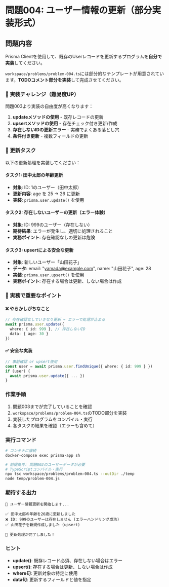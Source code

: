 # 問題004: ユーザー情報の更新（部分実装形式）

## 問題内容

Prisma Clientを使用して、既存のUserレコードを更新するプログラムを**自分で実装**してください。

`workspace/problems/problem-004.ts`には部分的なテンプレートが用意されています。**TODOコメント部分を実装**して完成させてください。

### 💪 実装チャレンジ（難易度UP）

問題003より実装の自由度が高くなります：

1. **updateメソッドの使用** - 既存レコードの更新
2. **upsertメソッドの使用** - 存在チェック付き更新/作成
3. **存在しないIDの更新エラー** - 実務でよくある落とし穴
4. **条件付き更新** - 複数フィールドの更新

### 🎯 更新タスク

以下の更新処理を実装してください：

#### タスク1: 田中太郎の年齢更新
- **対象**: ID: 1のユーザー（田中太郎）
- **更新内容**: age を 25 → 26 に更新
- **実装**: `prisma.user.update()` を使用

#### タスク2: 存在しないユーザーの更新（エラー体験）
- **対象**: ID: 999のユーザー（存在しない）
- **期待結果**: エラーが発生し、適切に処理されること
- **実務ポイント**: 存在確認なしの更新は危険

#### タスク3: upsertによる安全な更新
- **対象**: 新しいユーザー「山田花子」
- **データ**: email: "yamada@example.com", name: "山田花子", age: 28
- **実装**: `prisma.user.upsert()` を使用
- **実務ポイント**: 存在する場合は更新、しない場合は作成

### 🚨 実務で重要なポイント

#### ❌ やらかしがちなこと
```typescript
// 存在確認なしでいきなり更新 → エラーで処理が止まる
await prisma.user.update({
  where: { id: 999 }, // 存在しないID
  data: { age: 30 }
})
```

#### ✅ 安全な実装
```typescript
// 事前確認 or upsert使用
const user = await prisma.user.findUnique({ where: { id: 999 } })
if (user) {
  await prisma.user.update({ ... })
}
```

### 作業手順

1. 問題003までが完了していることを確認
2. `workspace/problems/problem-004.ts`のTODO部分を実装
3. 実装したプログラムをコンパイル・実行
4. 各タスクの結果を確認（エラーも含めて）

### 実行コマンド

```bash
# コンテナに接続
docker-compose exec prisma-app sh

# 前提条件: 問題002のユーザーデータが必要
# TypeScriptコンパイル・実行
npx tsc workspace/problems/problem-004.ts --outDir ./temp
node temp/problem-004.js
```

### 期待する出力

```
🔄 ユーザー情報更新を開始します...

✅ 田中太郎の年齢を26歳に更新しました
❌ ID: 999のユーザーは存在しません (エラーハンドリング成功)
✅ 山田花子を新規作成しました (upsert)

🎉 更新処理が完了しました！
```

### ヒント

- **update()**: 既存レコード必須、存在しない場合はエラー
- **upsert()**: 存在する場合は更新、しない場合は作成
- **where句**: 更新対象の特定に使用
- **data句**: 更新するフィールドと値を指定